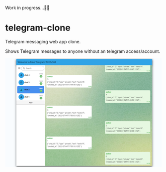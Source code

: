 Work in progress...👨‍💻

# telegram-clone
Telegram messaging web app clone.

Shows Telegram messages to anyone without an telegram access/account.

![alt text](https://github.com/jvictorjs/telegram-clone/blob/main/Screenshot%202022-07-04%20145201.png?raw=true)
